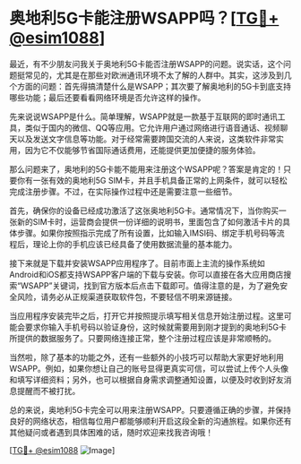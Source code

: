 # 奥地利5G卡能注册WSAPP吗？[[TG💪+ @esim1088](https://t.me/s/esim1088)]

最近，有不少朋友问我关于奥地利5G卡能否注册WSAPP的问题。说实话，这个问题挺常见的，尤其是在那些对欧洲通讯环境不太了解的人群中。其实，这涉及到几个方面的问题：首先得搞清楚什么是WSAPP；其次要了解奥地利的5G卡到底支持哪些功能；最后还要看看网络环境是否允许这样的操作。

先来说说WSAPP是什么。简单理解，WSAPP就是一款基于互联网的即时通讯工具，类似于国内的微信、QQ等应用。它允许用户通过网络进行语音通话、视频聊天以及发送文字信息等功能。对于经常需要跨国交流的人来说，这类软件非常实用，因为它不仅能够节省国际通话费用，还能提供更加便捷的服务体验。

那么问题来了，奥地利的5G卡能不能用来注册这个WSAPP呢？答案是肯定的！只要你有一张有效的奥地利5G SIM卡，并且手机具备正常的上网条件，就可以轻松完成注册步骤。不过，在实际操作过程中还是需要注意一些细节。

首先，确保你的设备已经成功激活了这张奥地利5G卡。通常情况下，当你购买一张新的SIM卡时，运营商会提供一份详细的说明书，里面包含了如何激活卡片的具体步骤。如果你按照指示完成了所有设置，比如输入IMSI码、绑定手机号码等流程后，理论上你的手机应该已经具备了使用数据流量的基本能力。

接下来就是下载并安装WSAPP应用程序了。目前市面上主流的操作系统如Android和iOS都支持WSAPP客户端的下载与安装。你可以直接在各大应用商店搜索“WSAPP”关键词，找到官方版本后点击下载即可。值得注意的是，为了避免安全风险，请务必从正规渠道获取软件包，不要轻信不明来源链接。

当应用程序安装完毕之后，打开它并按照提示填写相关信息开始注册过程。这里可能会要求你输入手机号码以验证身份，这时候就需要用到刚才提到的奥地利5G卡所提供的数据服务了。只要网络连接正常，整个注册过程应该是非常顺畅的。

当然啦，除了基本的功能之外，还有一些额外的小技巧可以帮助大家更好地利用WSAPP。例如，如果你想让自己的账号显得更真实可信，可以尝试上传个人头像和填写详细资料；另外，也可以根据自身需求调整通知设置，以便及时收到好友消息提醒而不被打扰。

总的来说，奥地利5G卡完全可以用来注册WSAPP。只要遵循正确的步骤，并保持良好的网络状态，相信每位用户都能够顺利开启这段全新的沟通旅程。如果你还有其他疑问或者遇到具体困难的话，随时欢迎来找我咨询哦！

[[TG💪+ @esim1088](https://t.me/s/esim1088) ![Image](https://i.postimg.cc/4NQfJmqS/Snipaste-2025-05-13-00-14-12.png)]
